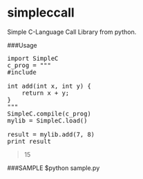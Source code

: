 simpleccall
===========

Simple C-Language Call Library from python.

###Usage

<pre>
import SimpleC
c_prog = """
#include <stdio.h>

int add(int x, int y) {
	return x + y;
}
"""
SimpleC.compile(c_prog)
mylib = SimpleC.load()

result = mylib.add(7, 8)
print result
</pre>
> 15

###SAMPLE
$python sample.py

